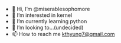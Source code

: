 - 👋 Hi, I’m @miserablesophomore
- 👀 I’m interested in kernel 
- 🌱 I’m currently learning python
- 💞️ I’m looking to...(undecided)
- 📫 How to reach me kthyung7@gmail.com

<!---
miserablesophomore/miserablesophomore is a ✨ special ✨ repository because its `README.md` (this file) appears on your GitHub profile.
You can click the Preview link to take a look at your changes.
--->
